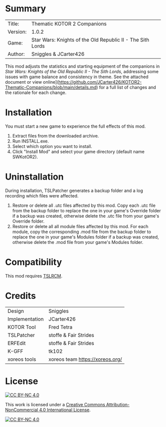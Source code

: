 # Summary

|||
| -------- | -----------------------------------------------------------|
| Title:   | Thematic KOTOR 2 Companions                                |
| Version: | 1.0.2                                                      |
| Game:    | Star Wars: Knights of the Old Republic II - The Sith Lords |
| Author:  | Sniggles & JCarter426                                      |

This mod adjusts the statistics and starting equipment of the companions in _Star Wars: Knights of the Old Republic II - The Sith Lords_, addressing some issues with game balance and consistency in theme. See the attached document or view online](https://github.com/JCarter426/KOTOR2-Thematic-Companions/blob/main/details.md) for a full list of changes and the rationale for each change. 

# Installation

You must start a new game to experience the full effects of this mod.

1. Extract files from the downloaded archive.
2. Run INSTALL.exe.
3. Select which option you want to install.
4. Click "Install Mod" and select your game directory (default name SWKotOR2).


# Uninstallation

During installation, TSLPatcher generates a backup folder and a log recording which files were affected.

1. Restore or delete all .utc files affected by this mod. Copy each .utc file from the backup folder to replace the one in your game's Override folder if a backup was created, otherwise delete the .utc file from your game's Override folder.
2. Restore or delete all all module files affected by this mod. For each module, copy the corresponding .mod file from the backup folder to replace the one in your game's Modules folder if a backup was created, otherwise delete the .mod file from your game's Modules folder.


# Compatibility

This mod requires [TSLRCM](https://deadlystream.com/files/file/578-tsl-restored-content-mod/).


# Credits

|||
| -------------- | ------------------------------- |
| Design         | Sniggles                        |
| Implementation | JCarter426                      |
| KOTOR Tool     | Fred Tetra                      |
| TSLPatcher     | stoffe & Fair Strides           |
| ERFEdit        | stoffe & Fair Strides           |
| K-GFF          | tk102                           |
| xoreos tools   | xoreos team https://xoreos.org/ |


# License

[![CC BY-NC 4.0][cc-by-nc-shield]][cc-by-nc]

This work is licensed under a [Creative Commons Attribution-NonCommercial 4.0 International License][cc-by-nc].

[![CC BY-NC 4.0][cc-by-nc-image]][cc-by-nc]

[cc-by-nc]: https://creativecommons.org/licenses/by-nc/4.0/
[cc-by-nc-image]: https://licensebuttons.net/l/by-nc/4.0/88x31.png
[cc-by-nc-shield]: https://img.shields.io/badge/License-CC%20BY--NC%204.0-lightgrey.svg
